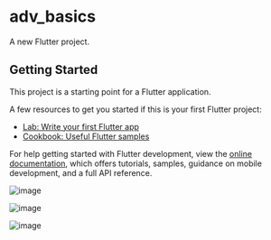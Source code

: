 # adv_basics

A new Flutter project.

## Getting Started

This project is a starting point for a Flutter application.

A few resources to get you started if this is your first Flutter project:

- [Lab: Write your first Flutter app](https://docs.flutter.dev/get-started/codelab)
- [Cookbook: Useful Flutter samples](https://docs.flutter.dev/cookbook)

For help getting started with Flutter development, view the
[online documentation](https://docs.flutter.dev/), which offers tutorials,
samples, guidance on mobile development, and a full API reference.


![image](https://github.com/user-attachments/assets/2fdb21f6-e741-4edd-8539-17bd0b7d9ce3)

![image](https://github.com/user-attachments/assets/ec8e218c-eac4-4469-b6e7-739c337b1323)

![image](https://github.com/user-attachments/assets/3f6d3f5e-3612-4942-b430-6bdb36ea5fa6)

